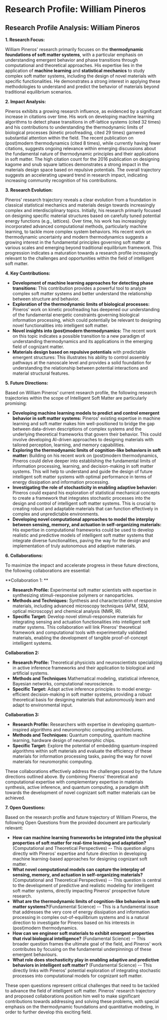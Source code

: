 # Research Profile: William Pineros

## Research Profile Analysis: William Pineros


**1. Research Focus:**

William Pineros' research primarily focuses on the **thermodynamic foundations of soft matter systems**, with a particular emphasis on understanding emergent behavior and phase transitions through computational and theoretical approaches. His expertise lies in the application of **machine learning** and **statistical mechanics** to study complex soft matter systems, including the design of novel materials with specific functionalities. He demonstrates a strong interest in applying these methodologies to understand and predict the behavior of materials beyond traditional equilibrium scenarios.

**2. Impact Analysis:**

Pineros exhibits a growing research influence, as evidenced by a significant increase in citations over time. His work on developing machine learning algorithms to detect phase transitions in off-lattice systems (cited 32 times) and his contributions to understanding the thermodynamic limits of biological processes (kinetic proofreading, cited 29 times) garnered substantial attention within the field. The recent publication on (post)modern thermodynamics (cited 8 times), while currently having fewer citations, suggests ongoing relevance within emerging discussions about the fundamental nature of thermodynamic principles and their applications in soft matter. The high citation count for the 2016 publication on designing kagome and snub square lattices demonstrates a strong impact in the materials design space based on repulsive potentials. The overall trajectory suggests an accelerating upward trend in research impact, indicating increasing community recognition of his contributions. 


**3. Research Evolution:**

Pineros' research trajectory reveals a clear evolution from a foundation in classical statistical mechanics and materials design towards increasingly complex and interdisciplinary topics. Initially, his research primarily focused on designing specific material structures based on carefully tuned potential energy functions (e.g., lattices). Over time, his work has increasingly incorporated advanced computational methods, particularly machine learning, to tackle more complex system behaviors.  His recent work on thermodynamic uncertainty and modern thermodynamics suggests a growing interest in the fundamental principles governing soft matter at various scales and emerging beyond traditional equilibrium framework. This progression indicates a maturation towards a research profile increasingly relevant to the challenges and opportunities within the field of intelligent soft matter.

**4. Key Contributions:**

* **Development of machine learning approaches for detecting phase transitions:** This contribution provides a powerful tool to analyze complex soft matter systems and better understand the relationship between structure and behavior. 
* **Exploration of the thermodynamic limits of biological processes:** Pineros' work on kinetic proofreading has deepened our understanding of the fundamental energetic constraints governing biological information processing, which could potentially be relevant to designing novel functionalities into intelligent soft matter.
* **Novel insights into (post)modern thermodynamics:** The recent work on this topic indicates a possible transition to a new paradigm of understanding thermodynamics and its applications in the emerging field of cognizant matter.
* **Materials design based on repulsive potentials** with predictable emergent structures: This illustrates his ability to control assembly pathways at the nanoscale level and provides a solid foundation for understanding the relationship between potential interactions and material structural features.


**5. Future Directions:**

Based on William Pineros' current research profile, the following research trajectories within the scope of Intelligent Soft Matter are particularly promising:


* **Developing machine learning models to predict and control emergent behavior in soft matter systems:** Pineros' existing expertise in machine learning and soft matter makes him well-positioned to bridge the gap between data-driven descriptions of complex systems and the underlying theoretical frameworks that govern their behavior. This could involve developing AI-driven approaches to designing materials with tailored perception, learning, and memory capabilities.
* **Exploring the thermodynamic limits of cognition-like behaviors in soft matter:** Building on his recent work on (post)modern thermodynamics, Pineros could delve deeper into establishing the fundamental limits of information processing, learning, and decision-making in soft matter systems. This will help to understand and guide the design of future intelligent soft matter systems with optimal performance in terms of energy dissipation and information processing.
* **Investigating the role of stochasticity in enabling adaptive behavior:** Pineros could expand his exploration of statistical mechanical concepts to create a framework that integrates stochastic processes into the design and control of intelligent soft matter systems. This is crucial to creating robust and adaptable materials that can function effectively in complex and unpredictable environments.
* **Developing novel computational approaches to model the interplay between sensing, memory, and actuation in self-organizing materials:** His expertise in computational frameworks could be used to develop realistic and predictive models of intelligent soft matter systems that integrate diverse functionalities, paving the way for the design and implementation of truly autonomous and adaptive materials.


**6. Collaborations:**


To maximize the impact and accelerate progress in these future directions, the following collaborations are essential:


**Collaboration 1:  **

* **Research Profile:** Experimental soft matter scientists with expertise in synthesizing stimuli-responsive polymers or nanoparticles. 
* **Methods and Techniques:**  Synthesis and characterization of responsive materials, including advanced microscopy techniques (AFM, SEM, optical microscopy) and chemical analysis (NMR, IR).
* **Specific Target:** Develop novel stimuli-responsive materials for integrating sensing and actuation functionalities into intelligent soft matter systems. This collaboration will link Pineros' theoretical framework and computational tools with experimentally validated materials, enabling the development of tangible proof-of-concept intelligent systems.


**Collaboration 2:**

* **Research Profile:** Theoretical physicists and neuroscientists specializing in active inference frameworks and their application to biological and artificial systems.
* **Methods and Techniques** Mathematical modeling, statistical inference, Bayesian networks, computational neuroscience.
* **Specific Target:** Adapt active inference principles to model energy-efficient decision-making in soft matter systems, providing a robust theoretical basis for designing materials that autonomously learn and adapt to environmental input.


**Collaboration 3:**

* **Research Profile:**  Researchers with expertise in developing quantum-inspired algorithms and neuromorphic computing architectures.
* **Methods and Techniques:** Quantum computing, quantum machine learning, hardware design of neuromorphic chips.
* **Specific Target:** Explore the potential of embedding quantum-inspired algorithms within soft materials and evaluate the efficiency of these materials for information processing tasks, paving the way for novel materials for neuromorphic computing.


These collaborations effectively address the challenges posed by the future directions outlined above. By combining Pineros' theoretical and computational expertise with complementary expertise in materials synthesis, active inference, and quantum computing, a paradigm shift towards the development of novel cognizant soft matter materials can be achieved.


**7. Open Questions:**

Based on the research profile and future trajectory of William Pineros, the following Open Questions from the provided document are particularly relevant:


* **How can machine learning frameworks be integrated into the physical properties of soft matter for real-time learning and adaptation?** (Computational and Theoretical Perspectives) -- This question aligns directly with Pineros' expertise and future direction in developing machine learning-based approaches for designing cognizant soft matter.
* **What novel computational models can capture the interplay of sensing, memory, and actuation in self-organizing materials?** (Computational and Theoretical Perspectives) -- This question is central to the development of predictive and realistic modeling for intelligent soft matter systems, directly impacting Pineros' prospective future research. 
* **What are the thermodynamic limits of cognition-like behaviors in soft matter systems?**(Fundamental Science) -- This is a fundamental issue that addresses the very core of energy dissipation and information processing in complex out-of-equilibrium systems and is a natural direction to investigate for Pineros based on his interests in (post)modern thermodynamics.
* **How can we engineer soft materials to exhibit emergent properties that rival biological intelligence?** (Fundamental Science) -- This broader question frames the ultimate goal of the field, and Pineros' work contributes by focusing on the fundamental underpinnings of these emergent behaviours.
* **What role does stochasticity play in enabling adaptive and predictive behaviors in intelligent soft matter?** (Fundamental Science) --  This directly links with Pineros' potential exploration of integrating stochastic processes into computational models for cognizant soft matter.

These open questions represent critical challenges that need to be tackled to advance the field of intelligent soft matter. Pineros' research trajectory and proposed collaborations position him well to make significant contributions towards addressing and solving these problems, with special emphasis on the thermodynamic foundations and quantitative modeling, in order to further develop this exciting field. 
